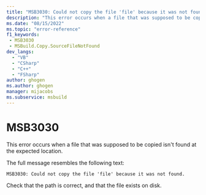 ```yaml
---
title: "MSB3030: Could not copy the file 'file' because it was not found."
description: "This error occurs when a file that was supposed to be copied isn't found at the expected location."
ms.date: "08/15/2022"
ms.topic: "error-reference"
f1_keywords:
 - MSB3030
 - MSBuild.Copy.SourceFileNotFound
dev_langs:
  - "VB"
  - "CSharp"
  - "C++"
  - "FSharp"
author: ghogen
ms.author: ghogen
manager: mijacobs
ms.subservice: msbuild
---
```

# MSB3030

This error occurs when a file that was supposed to be copied isn't found at the expected location.

The full message resembles the following text:

```output
MSB3030: Could not copy the file 'file' because it was not found.
```

Check that the path is correct, and that the file exists on disk.
